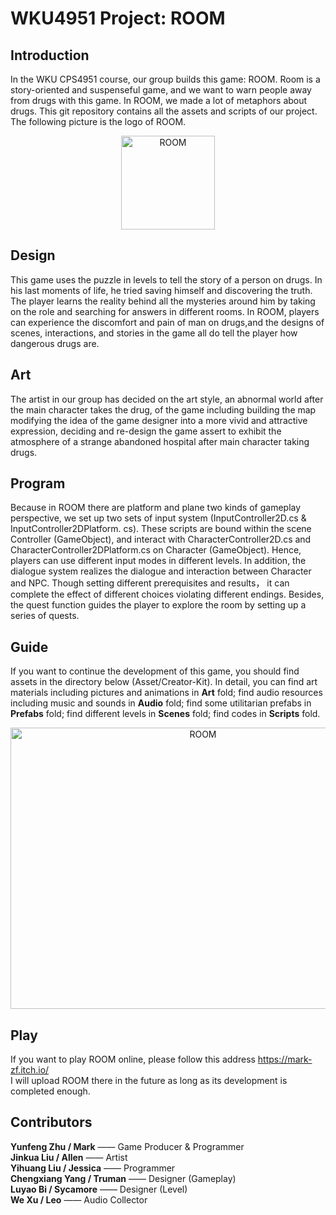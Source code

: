 # WKU4951 Project: ROOM
## Introduction  
In the WKU CPS4951 course, our group builds this game: ROOM. Room is a story-oriented and suspenseful game, and we want to warn people away from drugs 
with this game. In ROOM, we made a lot of metaphors about drugs. This git repository contains all the assets and scripts of our project.
The following picture is the logo of ROOM.  
<div align=center><img src="https://user-images.githubusercontent.com/61057370/160802261-e36150c2-5186-4433-a415-c159427c475d.jpg" width="150" height="150" alt="ROOM"/></div>
  
## Design
This game uses the puzzle in levels to tell the story of a person on drugs. In his last moments of life, he tried saving himself and discovering the truth. The player learns the reality behind all the mysteries around him by taking on the role and searching for answers in different rooms. In ROOM, players can experience the discomfort and pain of man on drugs,and the designs of scenes, interactions, and stories in the game all do tell the player how dangerous drugs are.  

## Art
The artist in our group has decided on the art style, an abnormal world after the main character takes the drug, of the game including building the map modifying the idea of the game designer into a more vivid and attractive expression, deciding and re-design the game assert to exhibit the atmosphere of a strange abandoned hospital after main character taking drugs.   

## Program
Because in ROOM there are platform and plane two kinds of gameplay perspective, we set up two sets of input system (InputController2D.cs & InputController2DPlatform. cs).  These scripts are bound within the scene Controller (GameObject), and interact with CharacterController2D.cs and CharacterController2DPlatform.cs on Character (GameObject). Hence, players can use different input modes in different levels.  In addition, the dialogue system realizes the dialogue and interaction between Character and NPC. Though setting different prerequisites and results， it can complete the effect of different choices violating different endings. Besides, the quest function guides the player to explore the room by setting up a series of quests.

## Guide  
If you want to continue the development of this game, you should find assets in the directory below (Asset/Creator-Kit). In detail, you can find art materials including pictures and animations in **Art** fold; find audio resources including music and sounds in **Audio** fold; find some utilitarian prefabs in **Prefabs** fold; find different levels in **Scenes** fold; find codes in **Scripts** fold.  
<div align=center><img src="https://user-images.githubusercontent.com/61057370/160852793-2e076dbf-1c21-4a0c-985b-0bc55165268f.png" width="600" height="450" alt="ROOM"/></div>

## Play 
If you want to play ROOM online, please follow this address https://mark-zf.itch.io/  
I will upload ROOM there in the future as long as its development is completed enough. 

## Contributors  
**Yunfeng Zhu / Mark** —— Game Producer & Programmer  
**Jinkua Liu / Allen** —— Artist  
**Yihuang Liu / Jessica** —— Programmer  
**Chengxiang Yang / Truman** —— Designer (Gameplay)  
**Luyao Bi / Sycamore** —— Designer (Level)  
**We Xu / Leo** —— Audio Collector  
